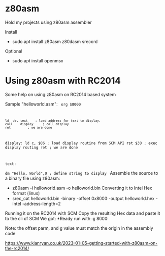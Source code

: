 # z80asm
Hold my projects using z80asm assembler

Install
- sudo apt install z80asm z80dasm srecord

Optional
- sudo apt install openmsx

# Using z80asm with RC2014
Some help on using z80asm on RC2014 based system

Sample "helloworld.asm":
<code>
org $8000

	ld	de, text	; load address for text to display.
	call	display		; call display
	ret			; we are done

display:
	ld	c, $06		; load display routine from SCM API
	rst	$30		; exec display routing
	ret			; we are done

text:	
	dm	"Hello, World",0 ; define string to display
</code>
Assemble the source to a binary file using z80asm:
- z80asm -i helloworld.asm -o helloworld.bin
Converting it to Intel Hex format (linux)
- srec_cat helloworld.bin -binary -offset 0x8000 -output helloworld.hex -intel -address-length=2

Running it on the RC2014 with SCM
Copy the resulting Hex data and paste it to the cli of SCM
We got: *Ready
run with: g 8000

Note: the offset parm, and g value must match the origin in the assembly code

https://www.kianryan.co.uk/2023-01-05-getting-started-with-z80asm-on-the-rc2014/
